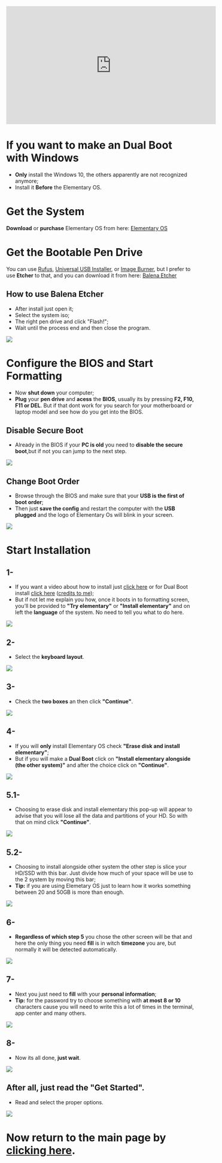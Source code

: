 <iframe width="560" height="315" src="https://www.youtube.com/embed/SOCVFD8vanA" frameborder="0" allow="accelerometer; autoplay; encrypted-media; gyroscope; picture-in-picture" allowfullscreen></iframe>

# If you want to make an Dual Boot with Windows
* **Only** install the Windows 10, the others apparently are not recognized anymore;
* Install it **Before** the Elementary OS.

# Get the System

**Download** or **purchase** Elementary OS from here: [Elementary OS](https://elementary.io/)

# Get the Bootable Pen Drive
You can use [Rufus](https://rufus.ie/), [Universal USB Installer](https://www.pendrivelinux.com/universal-usb-installer-easy-as-1-2-3/), or [Image Burner](https://appcenter.elementary.io/com.github.artemanufrij.imageburner/), but I prefer to 
use **Etcher** to that, and you can download it from here: [Balena Etcher](https://www.balena.io/etcher/)

## How to use Balena Etcher

* After install just open it;
* Select the system iso;
* The right pen drive and click "Flash!";
* Wait until the process end and then close the program.

![](gifs/etchertuturial.gif)

# Configure the BIOS and Start Formatting

* Now **shut down** your computer;
* **Plug** your **pen drive** and **acess** the **BIOS**, usually its by pressing **F2, F10, F11 or DEL**.
But if that dont work for you search for your motherboard or laptop model and see how do you get into the BIOS.

## Disable Secure Boot

* Already in the BIOS if your **PC is old** you need to **disable the secure boot**,but if not you can jump to the next 
step.

![](pictures/secureboot.jpg)

## Change Boot Order

* Browse through the BIOS and make sure that your **USB is the first of boot order**;
* Then just **save the config** and restart the computer with the **USB plugged** and the logo of Elementary Os will blink 
in your screen.

![](pictures/bootorder.jpg)

# Start Installation

## 1-
* If you want a video about how to install just [click here](https://www.youtube.com/watch?v=SOCVFD8vanA) or for Dual Boot 
install [click here](https://youtu.be/pBZzW_Rx3CU) ([credits to me](https://www.youtube.com/channel/UCsMUlVzRNZNPyPtSVygoPUQ));
* But if not let me explain you how, once it boots in to formatting screen, you’ll be provided to **"Try elementary"** or 
**"Install elementary"** and on left the **language** of the system. No need to tell you what to do here.

![](pictures/installation01.png)

## 2-

* Select the **keyboard layout**.

![](pictures/installation02.png)

## 3-

* Check the **two boxes** an then click **"Continue"**.

![](pictures/installation03.png)

## 4-

* If you will **only** install Elementary OS check **"Erase disk and install elementary"**;
* But if you will make a **Dual Boot** click on **"Install elementary alongside (the other system)"** and after the choice
click on **"Continue"**.

![](pictures/installation04.png)

## 5.1-

* Choosing to erase disk and install elementary this pop-up will appear to advise that you will lose all the data and 
partitions of your HD. So with that on mind click **"Continue"**.

![](pictures/installation05.png)

## 5.2-

* Choosing to install alongside other system the other step is slice your HD/SSD with this bar. Just divide how much of your 
space will be use to the 2 system by moving this bar;
* **Tip:** if you are using Elemetary OS just to learn how it works something between 20 and 50GB is more than enough.

![](pictures/installation05ifdualboot.png)

## 6-

* **Regardless of which step 5** you chose the other screen will be that and here the only thing you need **fill** is in 
witch **timezone** you are, but normally it will be detected automatically.

![](pictures/installation06.png)

## 7-

* Next you just need to **fill** with your **personal information**;
* **Tip:** for the password try to choose something with **at most 8 or 10** characters cause you will need to write this a 
lot of times in the terminal, app center and many others.

![](pictures/installation07.png)

## 8-

* Now its all done, **just wait**.

![](pictures/installation08.png)

## After all, just **read** the **"Get Started"**.

* Read and select the proper options.

![](gifs/getstarted.gif)

# Now **return** to the **main page** by [**clicking here**](https://github.com/gabrielzschmitz/Elementary-OS-Perfect-Install).
